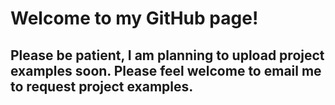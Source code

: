 # Welcome to my GitHub page!
## Please be patient, I am planning to upload project examples soon. Please feel welcome to email me to request project examples.
